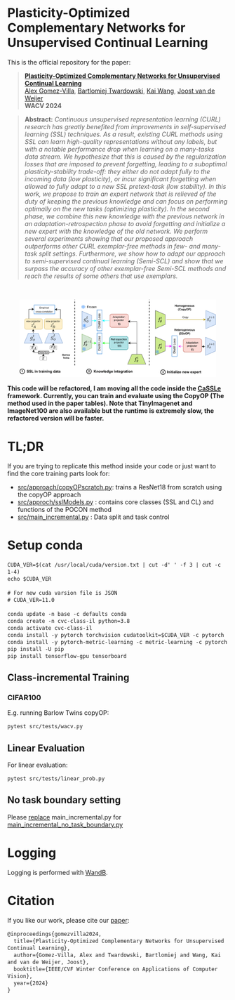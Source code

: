  # Plasticity-Optimized Complementary Networks for Unsupervised Continual Learning

This is the official repository for the paper:
> **[Plasticity-Optimized Complementary Networks for Unsupervised Continual Learning](https://arxiv.org/abs/2309.06086)**<br>
> [Alex Gomez-Villa](https://scholar.google.com/citations?user=A2dhwNgAAAAJ&hl=en), [Bartlomiej Twardowski](https://scholar.google.com/citations?user=8yywECgAAAAJ&hl), [Kai Wang](https://scholar.google.com/citations?user=j14vd0wAAAAJ&hl), [Joost van de Weijer](https://scholar.google.com/citations?user=Gsw2iUEAAAAJ&hl)<br>
> **WACV 2024**

> **Abstract:** *Continuous unsupervised representation learning (CURL) research has greatly benefited from improvements in self-supervised learning (SSL) techniques.  As a result, existing CURL methods using SSL can learn high-quality representations without any labels, but with a notable performance drop when learning on a many-tasks data stream.
We hypothesize that this is caused by the regularization losses that are imposed to prevent forgetting, leading to a suboptimal plasticity-stability trade-off: they either do not adapt fully to the incoming data (low plasticity), or incur significant forgetting when allowed to fully adapt to a new SSL pretext-task (low stability). In this work, we propose to train an expert network that is relieved of the duty of keeping the previous knowledge and can focus on performing optimally on the new tasks (optimizing plasticity). In the second phase, we combine this new knowledge with the previous network in an adaptation-retrospection phase to avoid forgetting and initialize a new expert with the knowledge of the old network. We perform several experiments showing that our proposed approach outperforms other CURL exemplar-free methods in few- and many-task split settings. Furthermore, we show how to adapt our approach to semi-supervised continual learning (Semi-SCL) and show that we surpass the accuracy of other exemplar-free Semi-SCL methods and reach the results of some others that use exemplars.*
<br>

<p align="center" float="left">
    <img src="./figs/method2-1.png"/ width=89%> 
    
</p>

**This code will be refactored, I am moving all the code inside the [CaSSLe](https://github.com/DonkeyShot21/cassle) framework. Currently, you can train and evaluate using the CopyOP (The method used in the paper tables). Note that TinyImagenet and ImageNet100 are also available but the runtime is extremely slow, the refactored version will be faster.**


# TL;DR
If you are trying to replicate this method inside your code or just want to find the core training parts look for:
- [src/approach/copyOPscratch.py](https://github.com/alviur/pocon_wacv2024/blob/main/src/approach/copyOPscratch.py): trains a ResNet18 from scratch using the copyOP approach
- [src/approch/sslModels.py](https://github.com/alviur/pocon_wacv2024/blob/main/src/approach/sslModels.py) : contains core classes (SSL and CL) and functions of the POCON method
- [src/main_incremental.py](https://github.com/alviur/pocon_wacv2024/blob/main/src/main_incremental.py) : Data split and task control

# Setup conda

```
CUDA_VER=$(cat /usr/local/cuda/version.txt | cut -d' ' -f 3 | cut -c 1-4)
echo $CUDA_VER

# For new cuda varsion file is JSON
# CUDA_VER=11.0

conda update -n base -c defaults conda
conda create -n cvc-class-il python=3.8
conda activate cvc-class-il
conda install -y pytorch torchvision cudatoolkit=$CUDA_VER -c pytorch
conda install -y pytorch-metric-learning -c metric-learning -c pytorch
pip install -U pip
pip install tensorflow-gpu tensorboard

```
## Class-incremental Training
### CIFAR100
E.g. running Barlow Twins copyOP:
```
pytest src/tests/wacv.py
```

## Linear Evaluation
For linear evaluation:
```
pytest src/tests/linear_prob.py
```

## No task boundary setting

Please [replace](https://github.com/alviur/pocon_wacv2024/blob/b628634aff5a31b1dcf719406c9e8491d8db80af/src/tests/__init__.py#L7) main_incremental.py for [main_incremental_no_task_boundary.py](https://github.com/alviur/pocon_wacv2024/blob/main/src/main_incremental_no_task_boundary.py)

# Logging
Logging is performed with [WandB](https://wandb.ai/site). 
# Citation
If you like our work, please cite our [paper](https://arxiv.org/):
```
@inproceedings{gomezvilla2024,
  title={Plasticity-Optimized Complementary Networks for Unsupervised Continual Learning},
  author={Gomez-Villa, Alex and Twardowski, Bartlomiej and Wang, Kai and van de Weijer, Joost},
  booktitle={IEEE/CVF Winter Conference on Applications of Computer Vision},
  year={2024}
}
